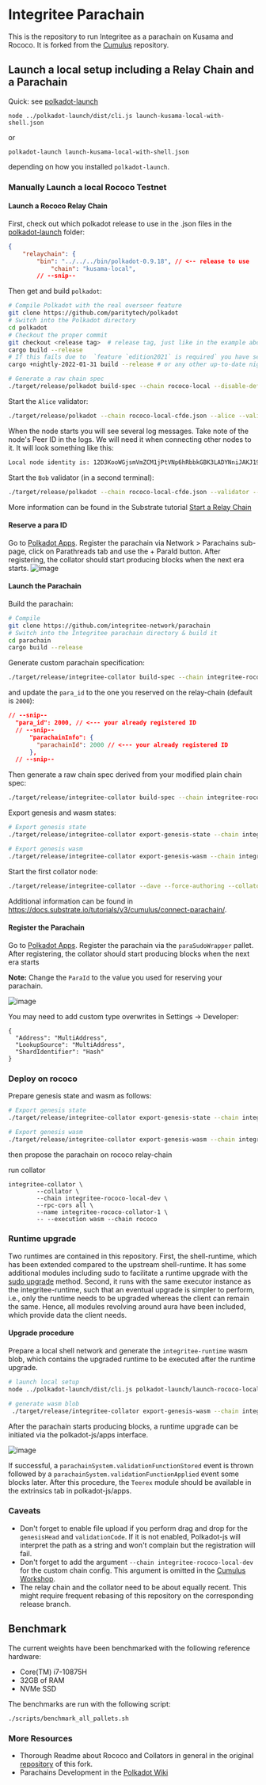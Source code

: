 # Integritee Parachain

This is the repository to run Integritee as a parachain on Kusama and Rococo. It is forked from the [Cumulus](https://github.com/paritytech/cumulus) repository.

## Launch a local setup including a Relay Chain and a Parachain

Quick: see [polkadot-launch](https://github.com/paritytech/polkadot-launch.git)
```
node ../polkadot-launch/dist/cli.js launch-kusama-local-with-shell.json
```
or
```
polkadot-launch launch-kusama-local-with-shell.json
```
depending on how you installed `polkadot-launch`.

### Manually Launch a local Rococo Testnet

#### Launch a Rococo Relay Chain

First, check out which polkadot release to use in the .json files in the [polkadot-launch](./polkadot-launch) folder:
```json
{
	"relaychain": {
		"bin": "../../../bin/polkadot-0.9.18", // <-- release to use
    		"chain": "kusama-local",
        // --snip--
```
Then get and build `polkadot`:
```bash
# Compile Polkadot with the real overseer feature
git clone https://github.com/paritytech/polkadot
# Switch into the Polkadot directory
cd polkadot
# Checkout the proper commit
git checkout <release tag>  # release tag, just like in the example above: polkadot-0.9.18
cargo build --release
# If this fails due to  `feature `edition2021` is required` you have set an outdated rust default version. To fix this, you can simply run:
cargo +nightly-2022-01-31 build --release # or any other up-to-date nightly version

# Generate a raw chain spec
./target/release/polkadot build-spec --chain rococo-local --disable-default-bootnode --raw > rococo-local-cfde.json
```
Start the `Alice` validator:
```bash
./target/release/polkadot --chain rococo-local-cfde.json --alice --validator --tmp --port 30333 --ws-port 9944
```
When the node starts you will see several log messages. Take note of the node's Peer ID in the logs. We will need it when connecting other nodes to it. It will look something like this:
```bash
Local node identity is: 12D3KooWGjsmVmZCM1jPtVNp6hRbbkGBK3LADYNniJAKJ19NUYiq
```
Start the `Bob` validator (in a second terminal):
```bash
./target/release/polkadot --chain rococo-local-cfde.json --validator --bob --bootnodes /ip4/<Alice IP>/tcp/30333/p2p/<Alice Peer ID> --tmp --port 30334 --ws-port 9945
```

More information can be found in the Substrate tutorial [Start a Relay Chain](https://docs.substrate.io/tutorials/v3/cumulus/start-relay/)

#### Reserve a para ID
Go to [Polkadot Apps](https://polkadot.js.org/apps/?rpc=ws%3A%2F%2F127.0.0.1%3A9944#/parachains/parathreads). Register the parachain via
Network > Parachains sub-page, click on Parathreads tab and use the + ParaId button. After registering, the collator should start producing blocks when the next era starts.
![image](https://d33wubrfki0l68.cloudfront.net/ab3d311e37364a9706f2747b98b24fc259398152/2c4ba/static/4e9213b9ee2f65cc7fa9ccddd73679a3/c1b63/paraid-reserve.png)



#### Launch the Parachain

Build the parachain:
```bash
# Compile
git clone https://github.com/integritee-network/parachain
# Switch into the Integritee parachain directory & build it
cd parachain
cargo build --release

```
Generate custom parachain specification:
```bash
./target/release/integritee-collator build-spec --chain integritee-rococo-local-dev --disable-default-bootnode > integritee-rococo-local-dev.json
```
and update the `para_id` to the one you reserved on the relay-chain (default is `2000`):
```json
// --snip--
  "para_id": 2000, // <--- your already registered ID
  // --snip--
      "parachainInfo": {
        "parachainId": 2000 // <--- your already registered ID
      },
  // --snip--
```
Then generate a raw chain spec derived from your modified plain chain spec:

```bash
./target/release/integritee-collator build-spec --chain integritee-rococo-local-dev.json --raw --disable-default-bootnode > integritee-rococo-local-dev-raw.json
```
Export genesis and wasm states:
```bash
# Export genesis state
./target/release/integritee-collator export-genesis-state --chain integritee-rococo-local-dev-raw.json > integritee-rococo-local-dev.state

# Export genesis wasm
./target/release/integritee-collator export-genesis-wasm --chain integritee-rococo-local-dev-raw.json > integritee-rococo-local-dev.wasm
```
Start the first collator node:
```bash
./target/release/integritee-collator --dave --force-authoring --collator --tmp --chain integritee-rococo-local-dev-raw.json --port 40335 --ws-port 9946 -- --execution wasm --chain ../polkadot/rococo-local-cfde.json --port 30337 --ws-port 9981 --bootnodes /ip4/<Alice IP>/tcp/30333/p2p/<Alice Peer ID>
```

Additional information can be found in https://docs.substrate.io/tutorials/v3/cumulus/connect-parachain/.


#### Register the Parachain
Go to [Polkadot Apps](https://polkadot.js.org/apps/?rpc=ws%3A%2F%2F127.0.0.1%3A9944#/parachains/parathreads). Register the parachain via the `paraSudoWrapper` pallet. After registering, the collator should start producing blocks when the next era starts

**Note:** Change the `ParaId` to the value you used for reserving your parachain.

![image](https://user-images.githubusercontent.com/2915325/99548884-1be13580-2987-11eb-9a8b-20be658d34f9.png)

You may need to add custom type overwrites in Settings -> Developer:
```
{
  "Address": "MultiAddress",
  "LookupSource": "MultiAddress",
  "ShardIdentifier": "Hash"
}
```


### Deploy on rococo

Prepare genesis state and wasm as follows:

```bash
# Export genesis state
./target/release/integritee-collator export-genesis-state --chain integritee-rococo-local-dev > integritee-rococo-local-dev.state

# Export genesis wasm
./target/release/integritee-collator export-genesis-wasm --chain integritee-rococo-local-dev > integritee-rococo-local-dev.wasm

```
then propose the parachain on rococo relay-chain

run collator
```
integritee-collator \
        --collator \
        --chain integritee-rococo-local-dev \
        --rpc-cors all \
        --name integritee-rococo-collator-1 \
        -- --execution wasm --chain rococo

```

### Runtime upgrade
Two runtimes are contained in this repository. First, the shell-runtime, which has been extended compared to the upstream shell-runtime. It has some additional modules including sudo to facilitate a
runtime upgrade with the [sudo upgrade](https://substrate.dev/docs/en/tutorials/forkless-upgrade/sudo-upgrade) method. Second, it runs with the same executor instance as the integritee-runtime, such that an eventual upgrade is simpler to perform, i.e., only the runtime
needs to be upgraded whereas the client can remain the same. Hence, all modules revolving around aura have been included, which provide data the client needs.

#### Upgrade procedure
Prepare a local shell network and generate the `integritee-runtime` wasm blob, which contains the upgraded runtime to be executed after the runtime upgrade.
```bash
# launch local setup
node ../polkadot-launch/dist/cli.js polkadot-launch/launch-rococo-local-with-shell.json

# generate wasm blob
 ./target/release/integritee-collator export-genesis-wasm --chain integritee-rococo-local-dev > integritee-rococo-local-dev.wasm
```

After the parachain starts producing blocks, a runtime upgrade can be initiated via the polkadot-js/apps interface.

![image](./docs/sudo-set-code.png)

If successful, a `parachainSystem.validationFunctionStored` event is thrown followed by a `parachainSystem.validationFunctionApplied` event some blocks later. After this procedure, the `Teerex` module should be available in the extrinsics tab in polkadot-js/apps.

### Caveats
* Don't forget to enable file upload if you perform drag and drop for the `genesisHead` and `validationCode`. If it is not enabled, Polkadot-js will interpret the path as a string and won't complain but the registration will fail.
* Don't forget to add the argument `--chain integritee-rococo-local-dev` for the custom chain config. This argument is omitted in the [Cumulus Workshop](https://substrate.dev/cumulus-workshop/).
* The relay chain and the collator need to be about equally recent. This might require frequent rebasing of this repository on the corresponding release branch.

## Benchmark
The current weights have been benchmarked with the following reference hardware:
* Core(TM) i7-10875H
* 32GB of RAM
* NVMe SSD

The benchmarks are run with the following script:

```shell
./scripts/benchmark_all_pallets.sh
```


### More Resources
* Thorough Readme about Rococo and Collators in general in the original [repository](https://github.com/paritytech/cumulus) of this fork.
* Parachains Development in the [Polkadot Wiki](https://wiki.polkadot.network/docs/build-pdk)
